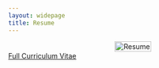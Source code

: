 ```yaml
---
layout: widepage
title: Resume
---
```

<div style="display: flex; justify-content: center; width: 100%; max-width: 1200px; margin: 0 auto;">
    <a href="{{ site.baseurl }}/assets/img/Rostal_Resume_2024.pdf" download>
        <img src="{{ site.baseurl }}/assets/img/Rostal_Resume_2024.png" alt="Resume" style="width: 100%; max-width: 1000px; height: auto;">
    </a>
</div>

<a href="{{ site.baseurl }}/assets/img/Rostal CV 09-24-2024.pdf" class="actionbtn">
      Full Curriculum Vitae
    </a>
